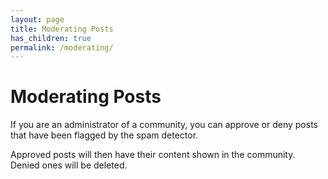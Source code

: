 ```yaml
---
layout: page
title: Moderating Posts
has_children: true
permalink: /moderating/
---
```


# Moderating Posts

If you are an administrator of a community, you can approve or deny posts that have been flagged by the spam detector.

Approved posts will then have their content shown in the community. Denied ones will be deleted.
